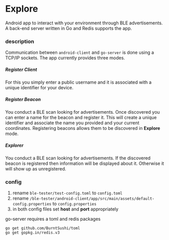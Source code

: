 # Explore

Android app to interact with your environment through BLE advertisements. A back-end
server written in Go and Redis supports the app.

### description

Communication between `android-client` and `go-server` is done using a TCP/IP sockets.
The app currently provides three modes.

##### Register Client

For this you simply enter a public username and it is associated with a unique
identifier for your device. 

##### Register Beacon

You conduct a BLE scan looking for advertisements. Once discovered you can enter
a name for the beacon and register it. This will create a unique identifier and associate
the name you provided and your current coordinates. Registering beacons allows them to be
discovered in **Explore** mode.

##### Explorer

You conduct a BLE scan looking for advertisements. If the discovered beacon is registered then
information will be displayed about it. Otherwise it will show up as unregistered.

### config
1. rename `ble-tester/test-config.toml` to `config.toml`
2. rename `/ble-tester/android-client/app/src/main/assets/default-config.properties` to `config.properties`
3. in both config files set **host** and **port** appropriately

go-server requires a toml and redis packages
```
go get github.com/BurntSushi/toml
go get gopkg.in/redis.v3
```

